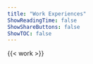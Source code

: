 ```yaml
---
title: "Work Experiences"
ShowReadingTime: false
ShowShareButtons: false
ShowTOC: false
---
```


{{< work >}}
